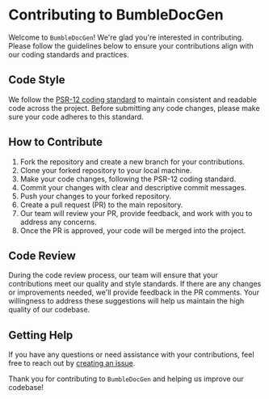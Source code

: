 # Contributing to **BumbleDocGen**

Welcome to `BumbleDocGen`! We're glad you're interested in contributing. Please follow the guidelines below to ensure your contributions align with our coding standards and practices.

## Code Style

We follow the [PSR-12 coding standard](https://www.php-fig.org/psr/psr-12/) to maintain consistent and readable code across the project. Before submitting any code changes, please make sure your code adheres to this standard.

## How to Contribute

1. Fork the repository and create a new branch for your contributions.
2. Clone your forked repository to your local machine.
3. Make your code changes, following the PSR-12 coding standard.
4. Commit your changes with clear and descriptive commit messages.
5. Push your changes to your forked repository.
6. Create a pull request (PR) to the main repository.
7. Our team will review your PR, provide feedback, and work with you to address any concerns.
8. Once the PR is approved, your code will be merged into the project.

## Code Review

During the code review process, our team will ensure that your contributions meet our quality and style standards. If there are any changes or improvements needed, we'll provide feedback in the PR comments. Your willingness to address these suggestions will help us maintain the high quality of our codebase.

## Getting Help

If you have any questions or need assistance with your contributions, feel free to reach out by [creating an issue](https://github.com/bumble-tech/bumble-doc-gen/issues).

Thank you for contributing to `BumbleDocGen` and helping us improve our codebase!
